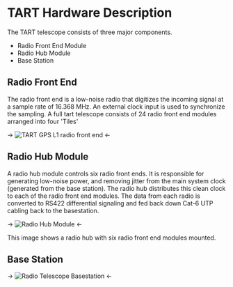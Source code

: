 # TART Hardware Description

The TART telescope consists of three major components.

* Radio Front End Module
* Radio Hub Module
* Base Station

## Radio Front End


The radio front end is a low-noise radio that digitizes the incoming signal at a sample rate of 16.368 MHz. An external clock input is used to synchronize the sampling. A full tart telescope consists of 24 radio front end modules arranged into four 'Tiles'

-> ![TART GPS L1 radio front end][radio_front_end_image] <-


## Radio Hub Module

A radio hub module controls six radio front ends. It is responsible for generating low-noise power, 
and removing jitter from the main system clock (generated from the base station).
The radio hub distributes this clean clock to each of the radio front end modules. The data from each radio is converted to RS422 differential signaling and fed back down Cat-6 UTP cabling back to the basestation. 


-> ![Radio Hub Module][radio_hub_image] <-

This image shows a radio hub with six radio front end modules mounted.

## Base Station


-> ![Radio Telescope Basestation][basestation_image] <-


[radio_front_end_image]: https://github.com/tmolteno/TART/blob/master/doc/img/front_end.jpg "TART Radio Module"
[radio_hub_image]: https://github.com/tmolteno/TART/blob/master/doc/img/radio_hub_photo.jpg "TART Radio Hub"
[basestation_image]: https://github.com/tmolteno/TART/blob/master/doc/img/control_board_photo.jpg "TART Basestation"
